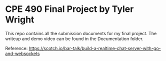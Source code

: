 # CPE 490 Final Project by Tyler Wright

This repo contains all the submission documents for my final project. The writeup and demo video can be found in the Documentation folder.

Reference:
https://scotch.io/bar-talk/build-a-realtime-chat-server-with-go-and-websockets
